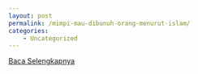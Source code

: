 ```yaml
---
layout: post
permalink: /mimpi-mau-dibunuh-orang-menurut-islam/
categories:
    - Uncategorized
---
```


[Baca Selengkapnya](/06)